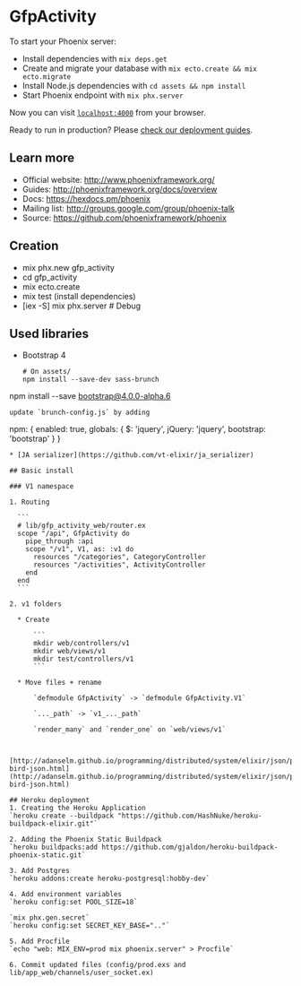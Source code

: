 # GfpActivity

To start your Phoenix server:

  * Install dependencies with `mix deps.get`
  * Create and migrate your database with `mix ecto.create && mix ecto.migrate`
  * Install Node.js dependencies with `cd assets && npm install`
  * Start Phoenix endpoint with `mix phx.server`

Now you can visit [`localhost:4000`](http://localhost:4000) from your browser.

Ready to run in production? Please [check our deployment guides](http://www.phoenixframework.org/docs/deployment).

## Learn more

  * Official website: http://www.phoenixframework.org/
  * Guides: http://phoenixframework.org/docs/overview
  * Docs: https://hexdocs.pm/phoenix
  * Mailing list: http://groups.google.com/group/phoenix-talk
  * Source: https://github.com/phoenixframework/phoenix

## Creation
  * mix phx.new gfp_activity 
  * cd gfp_activity
  * mix ecto.create
  * mix test (install dependencies)
  * [iex -S] mix phx.server # Debug

## Used libraries
  * Bootstrap 4
  
    ```
    # On assets/
    npm install --save-dev sass-brunch
  npm install --save bootstrap@4.0.0-alpha.6
  ```
  update `brunch-config.js` by adding
  
  ```
  npm: {
    enabled: true,
      globals: {
       $: 'jquery',
       jQuery: 'jquery',
       bootstrap: 'bootstrap'
    }
  }
  ```
  * [JA serializer](https://github.com/vt-elixir/ja_serializer)
  
## Basic install

### V1 namespace

1. Routing
	
	```
	# lib/gfp_activity_web/router.ex
	scope "/api", GfpActivity do
	  pipe_through :api
	  scope "/v1", V1, as: :v1 do
	    resources "/categories", CategoryController
	    resources "/activities", ActivityController
	  end
	end
	```

2. v1 folders

	* Create
	
		```
		mkdir web/controllers/v1
		mkdir web/views/v1
		mkdir test/controllers/v1
		```
		
	* Move files + rename 
	
		`defmodule GfpActivity` -> `defmodule GfpActivity.V1`
		
		`..._path` -> `v1_..._path`
		
		`render_many` and `render_one` on `web/views/v1`
	
		

  [http://adanselm.github.io/programming/distributed/system/elixir/json/phoenix/api/2015/06/16/obese-bird-json.html](http://adanselm.github.io/programming/distributed/system/elixir/json/phoenix/api/2015/06/16/obese-bird-json.html)

## Heroku deployment
  1. Creating the Heroku Application
`heroku create --buildpack "https://github.com/HashNuke/heroku-buildpack-elixir.git"`

  2. Adding the Phoenix Static Buildpack
`heroku buildpacks:add https://github.com/gjaldon/heroku-buildpack-phoenix-static.git`

  3. Add Postgres
  `heroku addons:create heroku-postgresql:hobby-dev`

  4. Add environment variables
  `heroku config:set POOL_SIZE=18`

  `mix phx.gen.secret`
  `heroku config:set SECRET_KEY_BASE=".."`

  5. Add Procfile
  `echo "web: MIX_ENV=prod mix phoenix.server" > Procfile`

  6. Commit updated files (config/prod.exs and lib/app_web/channels/user_socket.ex)